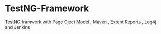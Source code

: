 # TestNG-Framework
TestNG framwork with Page Oject Model , Maven , Extent Reports , Log4j and Jenkins
